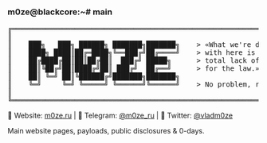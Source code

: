 <!--
- m0ze.github.io
-->
### m0ze@blackcore:~# main

<pre>╔═══════════════════════════════════════════════════════════════════════╗
║&nbsp;&nbsp;&nbsp;&nbsp;&nbsp;&nbsp;&nbsp;&nbsp;&nbsp;&nbsp;&nbsp;&nbsp;&nbsp;&nbsp;&nbsp;&nbsp;&nbsp;&nbsp;&nbsp;&nbsp;&nbsp;&nbsp;&nbsp;&nbsp;&nbsp;&nbsp;&nbsp;&nbsp;&nbsp;&nbsp;&nbsp;&nbsp;&nbsp;&nbsp;&nbsp;&nbsp;&nbsp;&nbsp;&nbsp;&nbsp;&nbsp;&nbsp;&nbsp;&nbsp;&nbsp;&nbsp;&nbsp;&nbsp;&nbsp;&nbsp;&nbsp;&nbsp;&nbsp;&nbsp;&nbsp;&nbsp;&nbsp;&nbsp;&nbsp;&nbsp;&nbsp;&nbsp;&nbsp;&nbsp;&nbsp;&nbsp;&nbsp;&nbsp;&nbsp;&nbsp;&nbsp;║
║&nbsp;&nbsp;&nbsp;&nbsp;███╗&nbsp;&nbsp;&nbsp;███╗&nbsp;██████╗&nbsp;███████╗███████╗&nbsp;&nbsp;&nbsp;&nbsp;>&nbsp;«What&nbsp;we're&nbsp;dealing&nbsp;&nbsp;&nbsp;&nbsp;&nbsp;&nbsp;║
║&nbsp;&nbsp;&nbsp;&nbsp;████╗&nbsp;████║██╔═████╗╚══███╔╝██╔════╝&nbsp;&nbsp;&nbsp;&nbsp;>&nbsp;with&nbsp;here&nbsp;is&nbsp;a&nbsp;&nbsp;&nbsp;&nbsp;&nbsp;&nbsp;&nbsp;&nbsp;&nbsp;&nbsp;&nbsp;║
║&nbsp;&nbsp;&nbsp;&nbsp;██╔████╔██║██║██╔██║&nbsp;&nbsp;███╔╝&nbsp;█████╗&nbsp;&nbsp;&nbsp;&nbsp;&nbsp;&nbsp;>&nbsp;total&nbsp;lack&nbsp;of&nbsp;respect&nbsp;&nbsp;&nbsp;&nbsp;║
║&nbsp;&nbsp;&nbsp;&nbsp;██║╚██╔╝██║████╔╝██║&nbsp;███╔╝&nbsp;&nbsp;██╔══╝&nbsp;&nbsp;&nbsp;&nbsp;&nbsp;&nbsp;>&nbsp;for&nbsp;the&nbsp;law.»&nbsp;©&nbsp;&nbsp;&nbsp;&nbsp;&nbsp;&nbsp;&nbsp;&nbsp;&nbsp;&nbsp;║
║&nbsp;&nbsp;&nbsp;&nbsp;██║&nbsp;╚═╝&nbsp;██║╚██████╔╝███████╗███████╗&nbsp;&nbsp;&nbsp;&nbsp;&nbsp;&nbsp;&nbsp;&nbsp;&nbsp;&nbsp;&nbsp;&nbsp;&nbsp;&nbsp;&nbsp;&nbsp;&nbsp;&nbsp;&nbsp;&nbsp;&nbsp;&nbsp;&nbsp;&nbsp;&nbsp;&nbsp;&nbsp;&nbsp;&nbsp;&nbsp;&nbsp;║
║&nbsp;&nbsp;&nbsp;&nbsp;╚═╝&nbsp;&nbsp;&nbsp;&nbsp;&nbsp;╚═╝&nbsp;╚═════╝&nbsp;╚══════╝╚══════╝&nbsp;&nbsp;&nbsp;&nbsp;>&nbsp;No&nbsp;problem,&nbsp;right?&nbsp;&nbsp;&nbsp;&nbsp;&nbsp;&nbsp;&nbsp;║
║&nbsp;&nbsp;&nbsp;&nbsp;&nbsp;&nbsp;&nbsp;&nbsp;&nbsp;&nbsp;&nbsp;&nbsp;&nbsp;&nbsp;&nbsp;&nbsp;&nbsp;&nbsp;&nbsp;&nbsp;&nbsp;&nbsp;&nbsp;&nbsp;&nbsp;&nbsp;&nbsp;&nbsp;&nbsp;&nbsp;&nbsp;&nbsp;&nbsp;&nbsp;&nbsp;&nbsp;&nbsp;&nbsp;&nbsp;&nbsp;&nbsp;&nbsp;&nbsp;&nbsp;&nbsp;&nbsp;&nbsp;&nbsp;&nbsp;&nbsp;&nbsp;&nbsp;&nbsp;&nbsp;&nbsp;&nbsp;&nbsp;&nbsp;&nbsp;&nbsp;&nbsp;&nbsp;&nbsp;&nbsp;&nbsp;&nbsp;&nbsp;&nbsp;&nbsp;&nbsp;&nbsp;║
╚═══════════════════════════════════════════════════════════════════════╝</pre>
💬 Website: <a href="//m0ze.ru" target="_blank">m0ze.ru</a> | 💬 Telegram: <a href="//t.me/m0ze_ru" target="_blank">@m0ze_ru</a> | 💬 Twitter: <a href="//twitter.com/vladm0ze" target="_blank">@vladm0ze</a>
<!--
- Yes, I am a criminal. My crime is curiosity.
- Have questions? Drop me a line: m0ze@tutanota.com
-->

Main website pages, payloads, public disclosures & 0-days.
